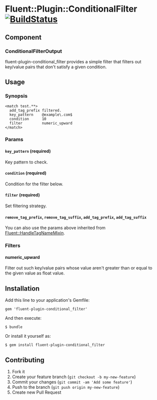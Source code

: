 # Fluent::Plugin::ConditionalFilter [![BuildStatus](https://secure.travis-ci.org/kentaro/fluent-plugin-conditional_filter.png)](http://travis-ci.org/kentaro/fluent-plugin-conditional_filter)

## Component

### ConditionalFilterOutput

fluent-plugin-conditional_filter provides a simple filter that filters out key/value pairs that don't satisfy a given condition.

## Usage

### Synopsis

```
<match test.**>
  add_tag_prefix filtered.
  key_pattern    @example\.com$
  condition      10
  filter         numeric_upward
</match>
```

### Params

#### `key_pattern` (required)

Key pattern to check.

#### `condition` (required)

Condition for the filter below.

#### `filter` (required)

Set filtering strategy.

#### `remove_tag_prefix`, `remove_tag_suffix`, `add_tag_prefix`, `add_tag_suffix`

You can also use the params above inherited from [Fluent::HandleTagNameMixin](https://github.com/fluent/fluentd/blob/master/lib/fluent/mixin.rb).

### Filters

#### numeric_upward

Filter out such key/value pairs whose value aren't greater than or equal to the given value as float value.

## Installation

Add this line to your application's Gemfile:

    gem 'fluent-plugin-conditional_filter'

And then execute:

    $ bundle

Or install it yourself as:

    $ gem install fluent-plugin-conditional_filter

## Contributing

1. Fork it
2. Create your feature branch (`git checkout -b my-new-feature`)
3. Commit your changes (`git commit -am 'Add some feature'`)
4. Push to the branch (`git push origin my-new-feature`)
5. Create new Pull Request


